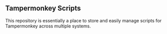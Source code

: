## Tampermonkey Scripts

This repository is essentially a place to store and easily manage scripts for Tampermonkey across multiple systems.
